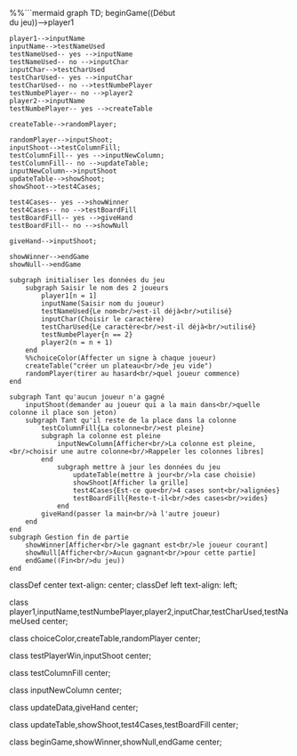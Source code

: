 %%```mermaid
graph TD;
    beginGame((Début<br/>du jeu))-->player1

    player1-->inputName
    inputName-->testNameUsed
    testNameUsed-- yes -->inputName
    testNameUsed-- no -->inputChar
    inputChar-->testCharUsed
    testCharUsed-- yes -->inputChar
    testCharUsed-- no -->testNumbePlayer
    testNumbePlayer-- no -->player2
    player2-->inputName
    testNumbePlayer-- yes -->createTable

    createTable-->randomPlayer;

    randomPlayer-->inputShoot;
    inputShoot-->testColumnFill;
    testColumnFill-- yes -->inputNewColumn;
    testColumnFill-- no -->updateTable;
    inputNewColumn-->inputShoot
    updateTable-->showShoot;
    showShoot-->test4Cases;

    test4Cases-- yes -->showWinner
    test4Cases-- no -->testBoardFill
    testBoardFill-- yes -->giveHand
    testBoardFill-- no -->showNull

    giveHand-->inputShoot;

    showWinner-->endGame
    showNull-->endGame

    subgraph initialiser les données du jeu
        subgraph Saisir le nom des 2 joueurs
            player1[n = 1]
            inputName(Saisir nom du joueur)
            testNameUsed{Le nom<br/>est-il déjà<br/>utilisé}
            inputChar(Choisir le caractère)
            testCharUsed{Le caractère<br/>est-il déjà<br/>utilisé}
            testNumbePlayer{n == 2}
            player2(n = n + 1)
        end
        %%choiceColor(Affecter un signe à chaque joueur)
        createTable("créer un plateau<br/>de jeu vide")
        randomPlayer(tirer au hasard<br/>quel joueur commence)
    end

    subgraph Tant qu'aucun joueur n'a gagné
        inputShoot(demander au joueur qui a la main dans<br/>quelle colonne il place son jeton)
        subgraph Tant qu'il reste de la place dans la colonne
            testColumnFill{La colonne<br/>est pleine}
            subgraph la colonne est pleine
                inputNewColumn[Afficher<br/>La colonne est pleine,<br/>choisir une autre colonne<br/>Rappeler les colonnes libres]
            end
                subgraph mettre à jour les données du jeu
                    updateTable(mettre à jour<br/>la case choisie)
                    showShoot[Afficher la grille]
                    test4Cases{Est-ce que<br/>4 cases sont<br/>alignées}
                    testBoardFill{Reste-t-il<br/>des cases<br/>vides}
                end
            giveHand(passer la main<br/>à l'autre joueur)
        end
    end
    subgraph Gestion fin de partie
        showWinner[Afficher<br/>le gagnant est<br/>le joueur courant]
        showNull[Afficher<br/>Aucun gagnant<br/>pour cette partie]
        endGame((Fin<br/>du jeu))
    end

classDef center text-align: center;
classDef left text-align: left;

class player1,inputName,testNumbePlayer,player2,inputChar,testCharUsed,testNameUsed center;

class choiceColor,createTable,randomPlayer center;

class testPlayerWin,inputShoot center;

class testColumnFill center;

class inputNewColumn center;

class updateData,giveHand center;

class updateTable,showShoot,test4Cases,testBoardFill center;

class beginGame,showWinner,showNull,endGame center;
